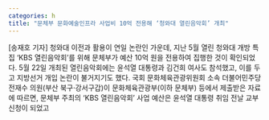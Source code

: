 ```yaml
---
categories: h
title: "문체부 문화예술인프라 사업비 10억 전용해 ‘청와대 열린음악회’ 개최"
---
```

[송재호 기자] 청와대 이전과 활용이 연일 논란인 가운데, 지난 5월 열린 청와대 개방 특집 ‘KBS 열린음악회’를 위해 문체부가 예산 10억 원을 전용하여 집행한 것이 확인되었다. 5월 22일 개최된 열린음악회에는 윤석열 대통령과 김건희 여사도 참석했고, 이를 두고 지방선거 개입 논란이 불거지기도 했다. 국회 문화체육관광위원회 소속 더불어민주당 전재수 의원(부산 북구‧강서구갑)이 문화체육관광부(이하 문체부) 등에서 제출받은 자료에 따르면, 문체부 주최의 ‘KBS 열린음악회’ 사업 예산은 윤석열 대통령 취임 전날 교부 신청이 되었고